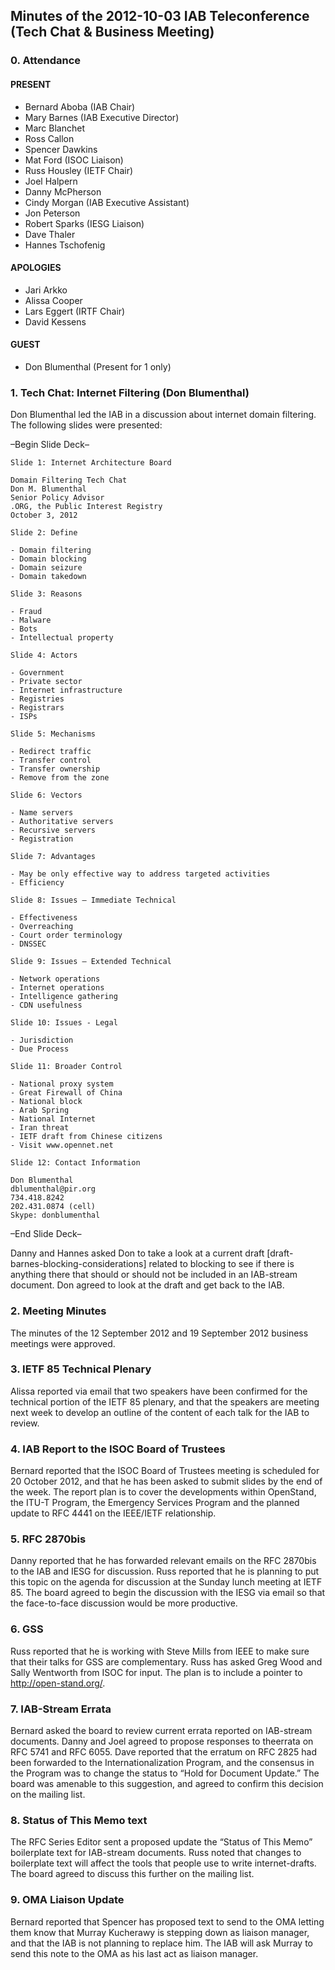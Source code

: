 
Minutes of the 2012-10-03 IAB Teleconference (Tech Chat & Business Meeting)
---------------------------------------------------------------------------


### 0. Attendance


#### PRESENT


* Bernard Aboba (IAB Chair)
* Mary Barnes (IAB Executive Director)
* Marc Blanchet
* Ross Callon
* Spencer Dawkins
* Mat Ford (ISOC Liaison)
* Russ Housley (IETF Chair)
* Joel Halpern
* Danny McPherson
* Cindy Morgan (IAB Executive Assistant)
* Jon Peterson
* Robert Sparks (IESG Liaison)
* Dave Thaler
* Hannes Tschofenig


#### APOLOGIES


* Jari Arkko
* Alissa Cooper
* Lars Eggert (IRTF Chair)
* David Kessens


#### GUEST


* Don Blumenthal (Present for 1 only)


### 1. Tech Chat: Internet Filtering (Don Blumenthal)


Don Blumenthal led the IAB in a discussion about internet domain filtering. The following slides were presented:


–Begin Slide Deck–



```
Slide 1: Internet Architecture Board

Domain Filtering Tech Chat
Don M. Blumenthal
Senior Policy Advisor
.ORG, the Public Interest Registry
October 3, 2012

Slide 2: Define

- Domain filtering
- Domain blocking
- Domain seizure
- Domain takedown

Slide 3: Reasons

- Fraud
- Malware
- Bots
- Intellectual property

Slide 4: Actors

- Government
- Private sector
- Internet infrastructure
- Registries
- Registrars
- ISPs

Slide 5: Mechanisms

- Redirect traffic
- Transfer control
- Transfer ownership
- Remove from the zone

Slide 6: Vectors

- Name servers
- Authoritative servers
- Recursive servers
- Registration

Slide 7: Advantages

- May be only effective way to address targeted activities
- Efficiency

Slide 8: Issues – Immediate Technical

- Effectiveness
- Overreaching
- Court order terminology
- DNSSEC

Slide 9: Issues – Extended Technical

- Network operations
- Internet operations
- Intelligence gathering
- CDN usefulness

Slide 10: Issues - Legal

- Jurisdiction
- Due Process

Slide 11: Broader Control

- National proxy system
- Great Firewall of China
- National block
- Arab Spring
- National Internet
- Iran threat
- IETF draft from Chinese citizens
- Visit www.opennet.net

Slide 12: Contact Information

Don Blumenthal
dblumenthal@pir.org
734.418.8242
202.431.0874 (cell)
Skype: donblumenthal
```

–End Slide Deck–


Danny and Hannes asked Don to take a look at a current draft [draft-barnes-blocking-considerations] related to blocking to see if there is anything there that should or should not be included in an IAB-stream document. Don agreed to look at the draft and get back to the IAB.


### 2. Meeting Minutes


The minutes of the 12 September 2012 and 19 September 2012 business meetings were approved.


### 3. IETF 85 Technical Plenary


Alissa reported via email that two speakers have been confirmed for the technical portion of the IETF 85 plenary, and that the speakers are meeting next week to develop an outline of the content of each talk for the IAB to review.


### 4. IAB Report to the ISOC Board of Trustees


Bernard reported that the ISOC Board of Trustees meeting is scheduled for 20 October 2012, and that he has been asked to submit slides by the end of the week. The report plan is to cover the developments within OpenStand, the ITU-T Program, the Emergency Services Program and the planned update to RFC 4441 on the IEEE/IETF relationship.


### 5. RFC 2870bis


Danny reported that he has forwarded relevant emails on the RFC 2870bis to the IAB and IESG for discussion. Russ reported that he is planning to put this topic on the agenda for discussion at the Sunday lunch meeting at IETF 85. The board agreed to begin the discussion with the IESG via email so that the face-to-face discussion would be more productive.


### 6. GSS


Russ reported that he is working with Steve Mills from IEEE to make sure that their talks for GSS are complementary. Russ has asked Greg Wood and Sally Wentworth from ISOC for input. The plan is to include a pointer to <http://open-stand.org/>.


### 7. IAB-Stream Errata


Bernard asked the board to review current errata reported on IAB-stream documents. Danny and Joel agreed to propose responses to theerrata on RFC 5741 and RFC 6055. Dave reported that the erratum on RFC 2825 had been forwarded to the Internationalization Program, and the consensus in the Program was to change the status to “Hold for Document Update.” The board was amenable to this suggestion, and agreed to confirm this decision on the mailing list.


### 8. Status of This Memo text


The RFC Series Editor sent a proposed update the “Status of This Memo” boilerplate text for IAB-stream documents. Russ noted that changes to boilerplate text will affect the tools that people use to write internet-drafts. The board agreed to discuss this further on the mailing list.


### 9. OMA Liaison Update


Bernard reported that Spencer has proposed text to send to the OMA letting them know that Murray Kucherawy is stepping down as liaison manager, and that the IAB is not planning to replace him. The IAB will ask Murray to send this note to the OMA as his last act as liaison manager.



